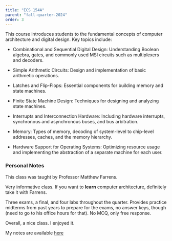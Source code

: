 ```yaml
---
title: "ECS 154A"
parent: "fall-quarter-2024"
order: 3
---
```


This course introduces students to the fundamental concepts of computer architecture and digital design. Key topics include:
- Combinational and Sequential Digital Design: Understanding Boolean algebra, gates, and commonly used MSI circuits such as multiplexers and decoders.

- Simple Arithmetic Circuits: Design and implementation of basic arithmetic operations.

- Latches and Flip-Flops: Essential components for building memory and state machines.

- Finite State Machine Design: Techniques for designing and analyzing state machines.

- Interrupts and Interconnection Hardware: Including hardware interrupts, synchronous and asynchronous buses, and bus arbitration.

- Memory: Types of memory, decoding of system-level to chip-level addresses, caches, and the memory hierarchy.

- Hardware Support for Operating Systems: Optimizing resource usage and implementing the abstraction of a separate machine for each user.

### Personal Notes

This class was taught by Professor Matthew Farrens. 

Very informative class. If you want to **learn** computer architecture, definitely take it with Farrens.

Three exams, a final, and four labs throughout the quarter. Provides practice midterms from past years to prepare for the exams, no answer keys, though (need to go to his office hours for that). No MCQ, only free response.

Overall, a nice class. I enjoyed it.

My notes are available [here](https://ucdavis365-my.sharepoint.com/:o:/g/personal/aazat_ucdavis_edu/Eitmea2bO3xFoCSk0Zr2AvEBgrXdmbRPsSmRkaG_7vR5dQ?e=OAieCj)